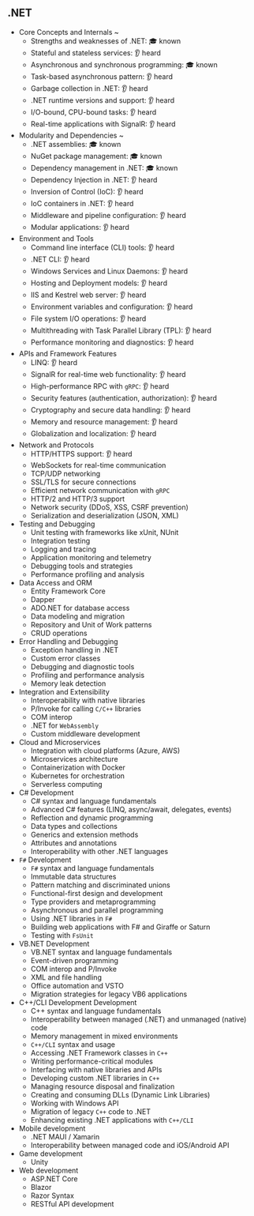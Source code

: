 ## .NET

- Core Concepts and Internals ~
  - Strengths and weaknesses of .NET: 🎓 known
  - Stateful and stateless services: 👂 heard
  - Asynchronous and synchronous programming: 🎓 known
  - Task-based asynchronous pattern: 👂 heard
  - Garbage collection in .NET: 👂 heard
  - .NET runtime versions and support: 👂 heard
  - I/O-bound, CPU-bound tasks: 👂 heard
  - Real-time applications with SignalR: 👂 heard
- Modularity and Dependencies ~
  - .NET assemblies: 🎓 known
  - NuGet package management: 🎓 known
  - Dependency management in .NET: 🎓 known
  - Dependency Injection in .NET: 👂 heard
  - Inversion of Control (IoC): 👂 heard
  - IoC containers in .NET: 👂 heard
  - Middleware and pipeline configuration: 👂 heard
  - Modular applications: 👂 heard
- Environment and Tools
  - Command line interface (CLI) tools: 👂 heard
  - .NET CLI: 👂 heard
  - Windows Services and Linux Daemons: 👂 heard
  - Hosting and Deployment models: 👂 heard
  - IIS and Kestrel web server: 👂 heard
  - Environment variables and configuration: 👂 heard
  - File system I/O operations: 👂 heard
  - Multithreading with Task Parallel Library (TPL): 👂 heard
  - Performance monitoring and diagnostics: 👂 heard
- APIs and Framework Features
  - LINQ: 👂 heard
  - SignalR for real-time web functionality: 👂 heard
  - High-performance RPC with `gRPC`: 👂 heard
  - Security features (authentication, authorization): 👂 heard
  - Cryptography and secure data handling: 👂 heard
  - Memory and resource management: 👂 heard
  - Globalization and localization: 👂 heard
- Network and Protocols
  - HTTP/HTTPS support: 👂 heard
  - WebSockets for real-time communication
  - TCP/UDP networking
  - SSL/TLS for secure connections
  - Efficient network communication with `gRPC`
  - HTTP/2 and HTTP/3 support
  - Network security (DDoS, XSS, CSRF prevention)
  - Serialization and deserialization (JSON, XML)
- Testing and Debugging
  - Unit testing with frameworks like xUnit, NUnit
  - Integration testing
  - Logging and tracing
  - Application monitoring and telemetry
  - Debugging tools and strategies
  - Performance profiling and analysis
- Data Access and ORM
  - Entity Framework Core
  - Dapper
  - ADO.NET for database access
  - Data modeling and migration
  - Repository and Unit of Work patterns
  - CRUD operations
- Error Handling and Debugging
  - Exception handling in .NET
  - Custom error classes
  - Debugging and diagnostic tools
  - Profiling and performance analysis
  - Memory leak detection
- Integration and Extensibility
  - Interoperability with native libraries
  - P/Invoke for calling `C/C++` libraries
  - COM interop
  - .NET for `WebAssembly`
  - Custom middleware development
- Cloud and Microservices
  - Integration with cloud platforms (Azure, AWS)
  - Microservices architecture
  - Containerization with Docker
  - Kubernetes for orchestration
  - Serverless computing
- C# Development
  - C# syntax and language fundamentals
  - Advanced C# features (LINQ, async/await, delegates, events)
  - Reflection and dynamic programming
  - Data types and collections
  - Generics and extension methods
  - Attributes and annotations
  - Interoperability with other .NET languages
- `F#` Development
  - `F#` syntax and language fundamentals
  - Immutable data structures
  - Pattern matching and discriminated unions
  - Functional-first design and development
  - Type providers and metaprogramming
  - Asynchronous and parallel programming
  - Using .NET libraries in `F#`
  - Building web applications with F# and Giraffe or Saturn
  - Testing with `FsUnit`
- VB.NET Development
  - VB.NET syntax and language fundamentals
  - Event-driven programming
  - COM interop and P/Invoke
  - XML and file handling
  - Office automation and VSTO
  - Migration strategies for legacy VB6 applications
- C++/CLI Development Development
  - C++ syntax and language fundamentals
  - Interoperability between managed (.NET) and unmanaged (native) code
  - Memory management in mixed environments
  - `C++/CLI` syntax and usage
  - Accessing .NET Framework classes in `C++`
  - Writing performance-critical modules
  - Interfacing with native libraries and APIs
  - Developing custom .NET libraries in `C++`
  - Managing resource disposal and finalization
  - Creating and consuming DLLs (Dynamic Link Libraries)
  - Working with Windows API
  - Migration of legacy `C++` code to .NET
  - Enhancing existing .NET applications with `C++/CLI`
- Mobile development
  - .NET MAUI / Xamarin
  - Interoperability between managed code and iOS/Android API
- Game development
  - Unity
- Web development
  - ASP.NET Core
  - Blazor
  - Razor Syntax
  - RESTful API development
